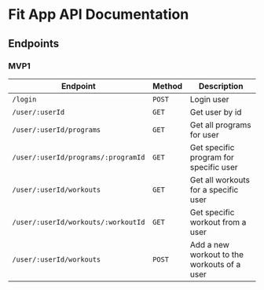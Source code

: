 # Fit App API Documentation

## Endpoints

### MVP1

| Endpoint                            | Method | Description                                 |
| ----------------------------------- | ------ | ------------------------------------------- |
| `/login`                            | `POST` | Login user                                  |
| `/user/:userId`                     | `GET`  | Get user by id                              |
| `/user/:userId/programs`            | `GET`  | Get all programs for user                   |
| `/user/:userId/programs/:programId` | `GET`  | Get specific program for specific user      |
| `/user/:userId/workouts`            | `GET`  | Get all workouts for a specific user        |
| `/user/:userId/workouts/:workoutId` | `GET`  | Get specific workout from a user            |
| `/user/:userId/workouts`            | `POST` | Add a new workout to the workouts of a user |
